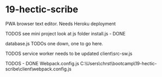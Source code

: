 # 19-hectic-scribe

PWA browser text editor.
Needs Heroku deployment


TODOS
see mini project
look at js folder install.js - DONE

database.js TODOs
one down, one to go here. 

TODOS
service worker needs to be updated
client\src-sw.js

TODOS - DONE
Webpack.config.js
C:\Users\chrst\bootcamp\19-hectic-scribe\client\webpack.config.js
